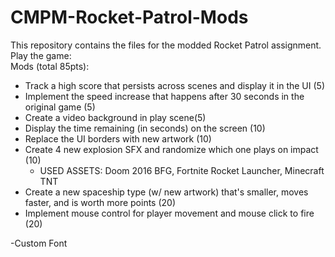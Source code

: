 # CMPM-Rocket-Patrol-Mods
This repository contains the files for the modded Rocket Patrol assignment.  
Play the game:   
Mods (total 85pts):  
- Track a high score that persists across scenes and display it in the UI (5)
- Implement the speed increase that happens after 30 seconds in the original game (5)
- Create a video background in play scene(5)
- Display the time remaining (in seconds) on the screen (10)
- Replace the UI borders with new artwork (10)
- Create 4 new explosion SFX and randomize which one plays on impact (10)
    - USED ASSETS: Doom 2016 BFG, Fortnite Rocket Launcher, Minecraft TNT
- Create a new spaceship type (w/ new artwork) that's smaller, moves faster, and is worth more points (20)
- Implement mouse control for player movement and mouse click to fire (20)


-Custom Font